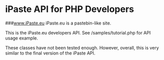 iPaste API for PHP Developers
==============
###www.iPaste.eu
iPaste.eu is a pastebin-like site.

This is the iPaste.eu developers API. See /samples/tutorial.php for API usage example.

These classes have not been tested enough. However, overall, this is very similar to the final version of the iPaste API.


